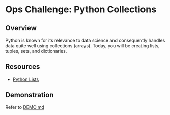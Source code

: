 # Ops Challenge: Python Collections

## Overview

Python is known for its relevance to data science and consequently handles data quite well using collections (arrays). Today, you will be creating lists, tuples, sets, and dictionaries.

## Resources

- [Python Lists](https://www.w3schools.com/python/python_lists.asp)

## Demonstration

Refer to [DEMO.md](DEMO.md)
